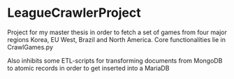 # LeagueCrawlerProject

Project for my master thesis in order to fetch a set of games from four major regions Korea, EU West, Brazil and North America.
Core functionalities lie in CrawlGames.py

Also inhibits some ETL-scripts for transforming documents from MongoDB to atomic records in order to get inserted into a MariaDB
